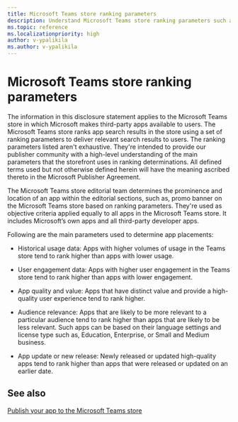 ```yaml
---
title: Microsoft Teams store ranking parameters
description: Understand Microsoft Teams store ranking parameters such as, historical usage and user engagement data. Other parameters include app quality and values, audience relevance, and app update.
ms.topic: reference
ms.localizationpriority: high
author: v-ypalikila
ms.author: v-ypalikila
---
```

# Microsoft Teams store ranking parameters

The information in this disclosure statement applies to the Microsoft Teams store in which Microsoft makes third-party apps available to users. The Microsoft Teams store ranks app search results in the store using a set of ranking parameters to deliver relevant search results to users. The ranking parameters listed aren't exhaustive. They're intended to provide our publisher community with a high-level understanding of the main parameters that the storefront uses in ranking determinations. All defined terms used but not otherwise defined herein will have the meaning ascribed thereto in the Microsoft Publisher Agreement.

The Microsoft Teams store editorial team determines the prominence and location of an app within the editorial sections, such as, promo banner on the Microsoft Teams store based on ranking parameters. They're used as objective criteria applied equally to all apps in the Microsoft Teams store. It includes Microsoft’s own apps and all third-party developer apps.

Following are the main parameters used to determine app placements:

* Historical usage data: Apps with higher volumes of usage in the Teams store tend to rank higher than apps with lower usage.

* User engagement data: Apps with higher user engagement in the Teams store tend to rank higher than apps with lower engagement.

* App quality and value:  Apps that have distinct value and provide a high-quality user experience tend to rank higher.

* Audience relevance: Apps that are likely to be more relevant to a particular audience tend to rank higher than apps that are likely to be less relevant. Such apps can be based on their language settings and license type such as, Education, Enterprise, or Small and Medium business.

* App update or new release: Newly released or updated high-quality apps tend to rank higher than apps that were released or updated on an earlier date.

## See also

[Publish your app to the Microsoft Teams store](../publish.md)
